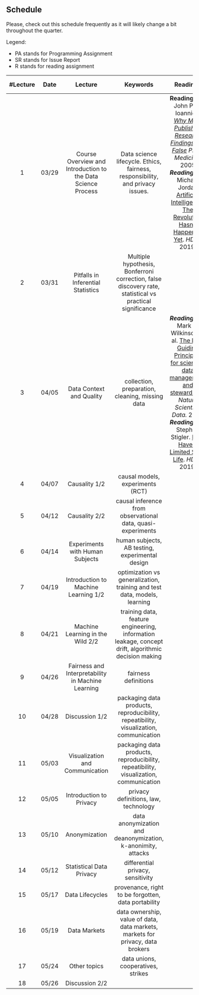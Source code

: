 ## Schedule

Please, check out this schedule frequently as it will likely change a bit throughout the quarter.

Legend:

- PA stands for Programming Assignment
- SR stands for Issue Report
- R stands for reading assignment


| #Lecture | Date  |                           Lecture                            |                           Keywords                           | Readings |       Important Dates        |
| :------: | :---: | :----------------------------------------------------------: | :----------------------------------------------------------: | :------: | :--------------------------: |
|    1     | 03/29 | Course Overview and Introduction to the Data Science Process | Data science lifecycle. Ethics, fairness, responsibility, and privacy issues. |  **Reading 1.1:** John P. A. Ioannidis *[Why Most Published Research Findings Are False](https://journals.plos.org/plosmedicine/article?id=10.1371/journal.pmed.0020124&xid=17259,15700019,15700186,15700190,15700248)* *PLOS Medicine*. 2005 ***Reading 1.2***: Michael Jordan [Artificial Intelligence: The Revolution Hasn't Happened Yet](https://hdsr.mitpress.mit.edu/pub/wot7mkc1). *HDSR* 2019.       | *PA0 assigned* *SR assigned* *R1 assigned* |
|    2     | 03/31 |              Pitfalls in Inferential Statistics              | Multiple hypothesis, Bonferroni correction, false discovery rate, statistical vs practical significance |          |        *PA1 assigned*        | 
|    3     | 04/05 |                   Data Context and Quality                   |       collection, preparation, cleaning, missing data        |  ***Reading 2.1***: Mark D. Wilkinson et al. [The FAIR Guiding Principles for scientific data management and stewardship](https://www.nature.com/articles/sdata201618?ref=https://githubhelp.com). *Nature Scientific Data.* 2016 ***Reading 2.2***: Stephen Stigler. [Data Have a Limited Shelf Life](https://hdsr.mitpress.mit.edu/pub/iu26pfw1). *HDSR* 2019.         |  *R1 due* *R2 assigned*     |
|    4     | 04/07 |                        Causality 1/2                         |              causal models,  experiments (RCT)               |          |    *PA1 due PA2 assigned*    |
|    5     | 04/12 |                        Causality 2/2                         | causal inference from observational data, quasi-experiments  |          |                              |
|    6     | 04/14 |               Experiments with Human Subjects                |       human subjects, AB testing, experimental design        |          |    *PA2 due PA3 assigned*    |
|    7     | 04/19 |             Introduction to Machine Learning 1/2             | optimization vs generalization, training and test data, models, learning |          |                              |
|    8     | 04/21 |               Machine Learning in the Wild 2/2               | training data, feature engineering, information leakage, concept drift, algorithmic decision making |          |        *PA4 assigned*        |
|    9     | 04/26 |      Fairness and Interpretability in Machine Learning       |                     fairness definitions                     |          |                              |
|    10    | 04/28 |                        Discussion 1/2                        | packaging data products, reproducibility, repeatibility, visualization, communication |          |    *PA4 due PA5 assigned*    |
|    11    | 05/03 |               Visualization and Communication                | packaging data products, reproducibility, repeatibility, visualization, communication |          |                              |
|    12    | 05/05 |                   Introduction to Privacy                    |             privacy definitions, law, technology             |          |          *PA5 due*           |
|    13    | 05/10 |                        Anonymization                         | data anonymization and deanonymization, k-anonimity, attacks |          |          *PA3 due*           |
|    14    | 05/12 |                   Statistical Data Privacy                   |              differential privacy, sensitivity               |          |        *PA6 assigned*        |
|    15    | 05/17 |                       Data Lifecycles                        |     provenance, right to be forgotten, data portability      |          |                              |
|    16    | 05/19 |                         Data Markets                         | data ownership, value of data, data markets, markets for privacy, data brokers |          |          *PA6 due*           |
|    17    | 05/24 |                         Other topics                         |              data unions, cooperatives, strikes              |          |           *SR due*           |
|    18    | 05/26 |                        Discussion 2/2                        |                                                              |          |                              |
